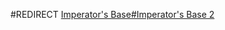 #REDIRECT [Imperator's Base#Imperator's Base 2](https://2b2t.miraheze.org/wiki/Imperator%27s_Base#Imperator%27s_Base_2)